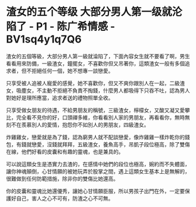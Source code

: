 # 渣女的五个等级 大部分男人第一级就沦陷了 - P1 - 陈广希情感 - BV1sq4y1q7Q6

渣女的五個等級，大部分男人第一級就淪陷了，下面內容女生就不要看了啊，男生看看用來防備，一級渣女，鐘擺女，不喜歡你但又吊著你，這類渣女一般有多個追求者，但不拒絕任何一個，她不想專一談戀愛。

只享受被人追被人寵愛的感覺，她不喜歡你，但又不爽你跟別人在一起，二級渣女，吸塵女，不主動不拒絕不負責不掏錢，什麼男人都吸得下只吞不吐，認為男人對她好是理所應當，追求者送的禮物照單全收。

只享受做女朋友的待遇，不給男朋友的稱號，三級渣女，檸檬女，又酸又凝又愛攀比，完全看不見你的好，口頭禪多維，你看看別人家的男朋友，再看看你，無時無刻不在羨慕別人的愛情，抱怨你不如別人的男朋友，四級渣女。

炸雞雞女，戀愛就是為了錢，認為窮男人就不配談戀愛，像炸雞雞一樣炸乾你的錢包，有錢就戀愛，沒錢就拜拜，五級渣女，養魚高手，吊凱子段位極高，除了雙傷在線，他們好看的皮囊和有趣的靈魂，也是兼具的。

可以說這類女生是憑實力去渣的，在感情中她們的段位也極高，婉約而不失體面，讓你神魂顛倒，心甘情願的被她玩弄於股掌之間，遇上這類女生基本上是無解的，很難做到任何防範措施，除非你的雙傷比她還高。

你的皮囊和靈魂比她還優秀，讓她心甘情願臣服，所以男孩子出門在外，一定要保護好自己，害人之心不可有，防渣之心不可無。
